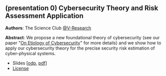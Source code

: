 ## (presentation 0) Cybersecurity Theory and Risk Assessment Application

**Authors**: The Science Club [@V-Research](http://v-research.it)

**Abstract**: We propose a new foundational theory of cybersecurity (see our
paper "[On Etiology of Cybersecurity](../reports/paper_0)" for more details)
and we show how to apply our cybersecurity theory for the
precise security risk estimation of cyber-physical systems.

- Slides \[[odp](./presentation_0.odp), [pdf](./presentation_0.odp)\]
- [License](./LICENSE.md)
